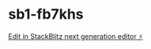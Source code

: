 # sb1-fb7khs

[Edit in StackBlitz next generation editor ⚡️](https://stackblitz.com/~/github.com/jiangjianghuanb/sb1-fb7khs)